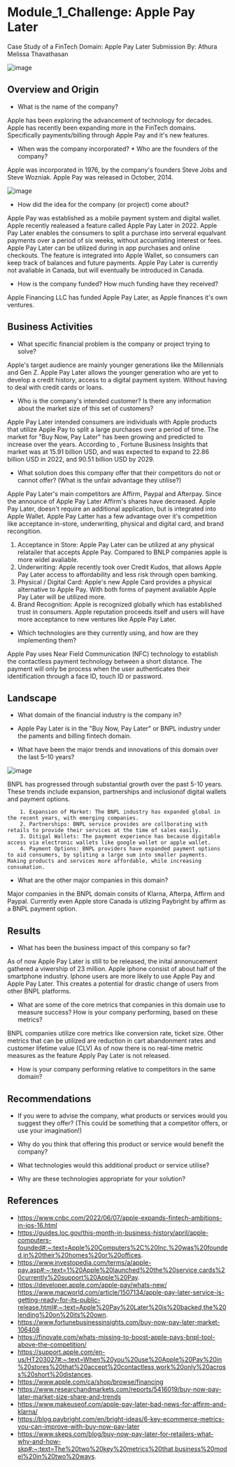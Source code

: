 # Module_1_Challenge: Apple Pay Later
Case Study of a FinTech Domain: Apple Pay Later
Submission By: Athura Melissa Thavathasan

![image](https://user-images.githubusercontent.com/125240804/221737593-f513066d-1843-4a30-bfd5-3a37aa563ab6.png)

## Overview and Origin

* What is the name of the company?

Apple has been exploring the advancement of technology for decades. Apple has recently been expanding more in the FinTech domains. Specifically payments/billing through Apple Pay and it's new features.

* When was the company incorporated? * Who are the founders of the company?

Apple was incorporated in 1976, by the company's founders Steve Jobs and Steve Wozniak. Apple Pay was released in October, 2014. 

![image](https://user-images.githubusercontent.com/125240804/221737878-f1eba3ee-3a32-4cb9-ab20-7d2839b113d8.png)

* How did the idea for the company (or project) come about?

Apple Pay was established as a mobile payment system and digital wallet. Apple recently realeased a feature called Apple Pay Later in 2022. Apple Pay Later enables the consumers to split a purchase into serveral equalvant payments over a period of six weeks, without accumlating interest or fees. Apple Pay Later can be utilized during in app purchases and online checkouts. The feature is integrated into Apple Wallet, so consumers can keep track of balances and future payments. Apple Pay Later is currently not avaliable in Canada, but will eventually be introduced in Canada.

* How is the company funded? How much funding have they received?

Apple Financing LLC has funded Apple Pay Later, as Apple finances it's own ventures.

## Business Activities

* What specific financial problem is the company or project trying to solve?

Apple's target audience are mainly younger generations like the Millennials and Gen Z. Apple Pay Later allows the younger generation who are yet to develop a credit history, access to a digital payment system. Without having to deal with credit cards or loans. 

* Who is the company's intended customer?  Is there any information about the market size of this set of customers?

Apple Pay Later intended consumers are individuals with Apple products that utilize Apple Pay to split a large purchases over a period of time. The market for "Buy Now, Pay Later" has been growing and predicted to increase over the years. According to , Fortune Business Insights that market was at 15.91 billion USD, and was expected to expand to 22.86 billion USD in 2022, and 90.51 billion USD by 2029.

* What solution does this company offer that their competitors do not or cannot offer? (What is the unfair advantage they utilise?)

Apple Pay Later's main competitors are Affirm, Paypal and Afterpay. Since the announce of Apple Pay Later Affirm's shares have decreased. Apple Pay Later, doesn't require an additional application, but is integrated into Apple Wallet. Apple Pay Latter has a few advantage over it's competition like acceptance in-store, underwriting, physical and digital card, and brand recongition.

1. Acceptance in Store: Apple Pay Later can be utilized at any physical relatailer that accepts Apple Pay. Compared to BNLP companies apple is more widel avaliable. 
2. Underwriting: Apple recently took over Credit Kudos, that allows Apple Pay Later access to affordability and less risk through open bamking.
3. Physical / Digital Card: Apple's new Apple Card provides a physical alternative to Apple Pay. With both forms of payment avaliable Apple Pay Later will be utilized more. 
4. Brand Recognition: Apple is recognized globally which has established trust in consumers. Apple reputation proceeds itself and users will have more acceptance to new ventures like Apple Pay Later.

* Which technologies are they currently using, and how are they implementing them? 

Apple Pay uses Near Field Communication (NFC) technology to establish the contactless payment technology between a short distance. The payment will only be process when the user authenticates their identification through a face ID, touch ID or password.

## Landscape

* What domain of the financial industry is the company in?

* Apple Pay Later is in the "Buy Now, Pay Later" or BNPL industry under the paments and billing fintech domain.

* What have been the major trends and innovations of this domain over the last 5–10 years?

![image](https://user-images.githubusercontent.com/125240804/221738260-8405b378-2ac0-4e47-b1a2-1f619a64c0f5.png)

BNPL has progressed through substantial growth over the past 5-10 years. These trends include expansion, partnerships and inclusionof digital wallets and payment options. 

        1. Expansion of Market: The BNPL industry has expanded global in the recent years, with emerging companies.
        2. Partnerships: BNPL service provides are collborating with retails to provide their services at the time of sales easily.
        3. Ditigal Wallets: The payment experience has because digitable access via electronic wallets like google wallet or apple wallet.
        4. Payment Options: BNPL providers have expanded payment options to aid consumers, by spliting a large sum into smaller payments. Making products and services more affordable, while increasing consumation.

* What are the other major companies in this domain?

Major companies in the BNPL domain consits of Klarna, Afterpa, Affirm and Paypal. Currently even Apple store Canada is utlizing Paybright by affirm as a BNPL payment option.

## Results

* What has been the business impact of this company so far?

As of now Apple Pay Later is still to be released, the inital annonucement gathered a viwership of 23 million. Apple iphone consist of about half of the smartphone industry. Iphone users are more likely to use Apple Pay and Apple Pay Later. This creates a potential for drastic change of users from other BNPL platforms.

* What are some of the core metrics that companies in this domain use to measure success? How is your company performing, based on these metrics?

BNPL companies utilize core metrics like conversion rate, ticket size. Other metrics that can be utilized are reduction in cart abandonment rates and customer lifetime value (CLV) As of now there is no real-time metric measures as the feature Apply Pay Later is not released.

* How is your company performing relative to competitors in the same domain?

## Recommendations

* If you were to advise the company, what products or services would you suggest they offer? (This could be something that a competitor offers, or use your imagination!)

* Why do you think that offering this product or service would benefit the company?

* What technologies would this additional product or service utilise?

* Why are these technologies appropriate for your solution?

## References

* https://www.cnbc.com/2022/06/07/apple-expands-fintech-ambitions-in-ios-16.html
* https://guides.loc.gov/this-month-in-business-history/april/apple-computers-founded#:~:text=Apple%20Computers%2C%20Inc.%20was%20founded,in%20their%20homes%20or%20offices.
* https://www.investopedia.com/terms/a/apple-pay.asp#:~:text=1%20Apple%20launched%20the%20service,cards%20currently%20support%20Apple%20Pay.
* https://developer.apple.com/apple-pay/whats-new/
https://www.macworld.com/article/1507134/apple-pay-later-service-is-getting-ready-for-its-public-release.html#:~:text=Apple%20Pay%20Later%20is%20backed,the%20lending%20on%20its%20own.
* https://www.fortunebusinessinsights.com/buy-now-pay-later-market-106408
* https://finovate.com/whats-missing-to-boost-apple-pays-bnpl-tool-above-the-competition/
* https://support.apple.com/en-us/HT203027#:~:text=When%20you%20use%20Apple%20Pay%20in%20stores%20that%20accept%20contactless,work%20only%20across%20short%20distances.
* https://www.apple.com/ca/shop/browse/financing
* https://www.researchandmarkets.com/reports/5416019/buy-now-pay-later-market-size-share-and-trends
* https://www.makeuseof.com/apple-pay-later-bad-news-for-affirm-and-klarna/
* https://blog.paybright.com/en/bright-ideas/6-key-ecommerce-metrics-you-can-improve-with-buy-now-pay-later
* https://www.skeps.com/blog/buy-now-pay-later-for-retailers-what-why-and-how-skp#:~:text=The%20two%20key%20metrics%20that,business%20model%20in%20two%20ways.

